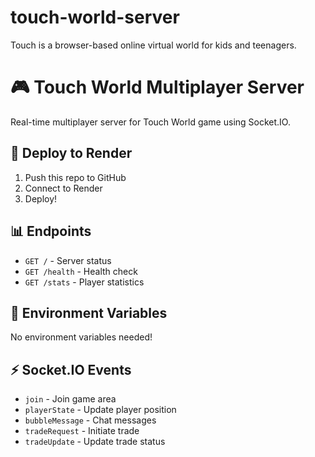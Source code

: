 # touch-world-server
Touch is a browser-based online virtual world for kids and teenagers.

# 🎮 Touch World Multiplayer Server

Real-time multiplayer server for Touch World game using Socket.IO.

## 🚀 Deploy to Render

1. Push this repo to GitHub
2. Connect to Render
3. Deploy!

## 📊 Endpoints

- `GET /` - Server status
- `GET /health` - Health check
- `GET /stats` - Player statistics

## 🔧 Environment Variables

No environment variables needed!

## ⚡ Socket.IO Events

- `join` - Join game area
- `playerState` - Update player position
- `bubbleMessage` - Chat messages
- `tradeRequest` - Initiate trade
- `tradeUpdate` - Update trade status
